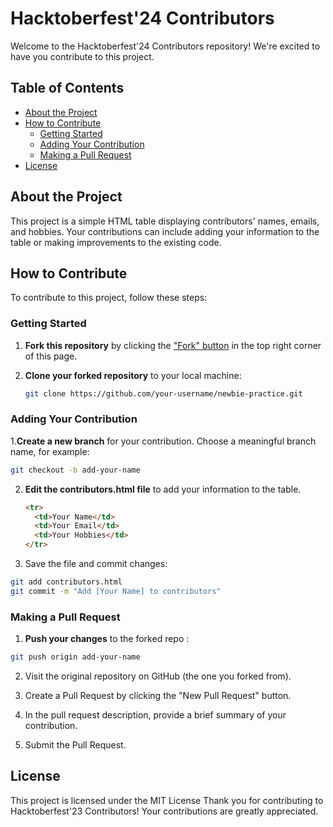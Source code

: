 # Hacktoberfest'24 Contributors

Welcome to the Hacktoberfest'24 Contributors repository! We're excited to have you contribute to this project.

## Table of Contents

- [About the Project](#about-the-project)
- [How to Contribute](#how-to-contribute)
  - [Getting Started](#getting-started)
  - [Adding Your Contribution](#adding-your-contribution)
  - [Making a Pull Request](#making-a-pull-request)
- [License](#license)

## About the Project

This project is a simple HTML table displaying contributors' names, emails, and hobbies. Your contributions can include adding your information to the table or making improvements to the existing code.

## How to Contribute

To contribute to this project, follow these steps:

### Getting Started

1. **Fork this repository** by clicking the ["Fork" button](https://github.com/your-username/Hacktoberfest23-Contributors/fork) in the top right corner of this page.

2. **Clone your forked repository** to your local machine:

   ```bash
   git clone https://github.com/your-username/newbie-practice.git

### Adding Your Contribution

1.**Create a new branch** for your contribution. Choose a meaningful branch name, for example:
  ```bash
  git checkout -b add-your-name
  ```

2. **Edit the contributors.html file** to add your information to the table.
   
   ```html
   <tr>
     <td>Your Name</td>
     <td>Your Email</td>
     <td>Your Hobbies</td>
   </tr>

3. Save the file and commit changes:
   
  ```bash
  git add contributors.html
  git commit -m "Add [Your Name] to contributors"
  ```
### Making a Pull Request

1. **Push your changes** to the forked repo :
  ```bash
  git push origin add-your-name
  ```
2. Visit the original repository on GitHub (the one you forked from).

3. Create a Pull Request by clicking the "New Pull Request" button.

4. In the pull request description, provide a brief summary of your contribution.

5. Submit the Pull Request.

## License
This project is licensed under the MIT License
Thank you for contributing to Hacktoberfest'23 Contributors! Your contributions are greatly appreciated.
